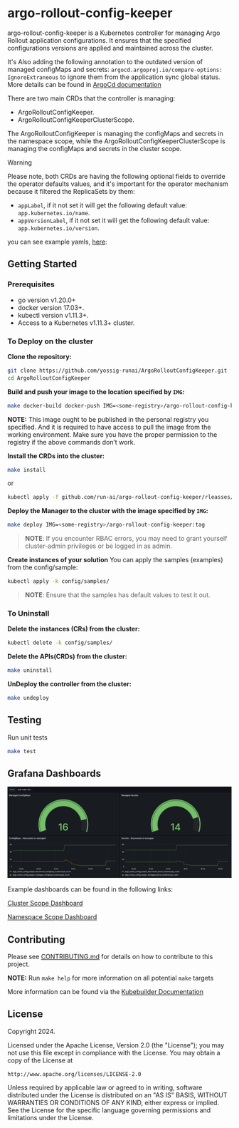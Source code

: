 # argo-rollout-config-keeper

argo-rollout-config-keeper is a Kubernetes controller for managing Argo Rollout application configurations. It ensures that the specified configurations versions are applied and maintained across the cluster.

It's Also adding the following annotation to the outdated version of managed configMaps and secrets: `argocd.argoproj.io/compare-options: IgnoreExtraneous` to ignore them from the application sync global status. More details can be found in [ArgoCd documentation](https://argo-cd.readthedocs.io/en/stable/user-guide/compare-options/)

There are two main CRDs that the controller is managing:
- ArgoRolloutConfigKeeper.
- ArgoRolloutConfigKeeperClusterScope.

The ArgoRolloutConfigKeeper is managing the configMaps and secrets in the namespace scope, while the ArgoRolloutConfigKeeperClusterScope is managing the configMaps and secrets in the cluster scope.

> [!WARNING]
>
> Please note, both CRDs are having the following optional fields to override the operator defaults values, and it's important for the operator mechanism because it filtered the ReplicaSets by them:
> - `appLabel`, if it not set it will get the following default value: `app.kubernetes.io/name`.
> - `appVersionLabel`, if it not set it will get the following default value: `app.kubernetes.io/version`.

you can see example yamls, [here](../config/samples/): 


## Getting Started

### Prerequisites
- go version v1.20.0+
- docker version 17.03+.
- kubectl version v1.11.3+.
- Access to a Kubernetes v1.11.3+ cluster.

### To Deploy on the cluster
**Clone the repository:**
```sh
git clone https://github.com/yossig-runai/ArgoRolloutConfigKeeper.git
cd ArgoRolloutConfigKeeper
```

**Build and push your image to the location specified by `IMG`:**

```sh
make docker-build docker-push IMG=<some-registry>/argo-rollout-config-keeper:tag
```

**NOTE:** This image ought to be published in the personal registry you specified.
And it is required to have access to pull the image from the working environment.
Make sure you have the proper permission to the registry if the above commands don’t work.

**Install the CRDs into the cluster:**

```sh
make install
```
or
```sh
kubectl apply -f github.com/run-ai/argo-rollout-config-keeper/rleasses/v0.0.2/argo-rollout-config-keeper.yaml
``` 


**Deploy the Manager to the cluster with the image specified by `IMG`:**

```sh
make deploy IMG=<some-registry>/argo-rollout-config-keeper:tag
```

> **NOTE**: If you encounter RBAC errors, you may need to grant yourself cluster-admin
privileges or be logged in as admin.

**Create instances of your solution**
You can apply the samples (examples) from the config/sample:

```sh
kubectl apply -k config/samples/
```

>**NOTE**: Ensure that the samples has default values to test it out.

### To Uninstall
**Delete the instances (CRs) from the cluster:**

```sh
kubectl delete -k config/samples/
```

**Delete the APIs(CRDs) from the cluster:**

```sh
make uninstall
```

**UnDeploy the controller from the cluster:**

```sh
make undeploy
```

## Testing
Run unit tests
 ```sh
 make test
 ```

## Grafana Dashboards

![](./docs/grafana%20dashboards/grafana.png)

Example dashboards can be found in the following links:

[Cluster Scope Dashboard](./docs/grafana%20dashboards/cluster-scope-dashboard.json)

[Namespace Scope Dashboard](./docs/grafana%20dashboards/namespace-scope-dashboard.json)

## Contributing

Please see [CONTRIBUTING.md](CONTRIBUTING.md) for details on how to contribute to this project.

**NOTE:** Run `make help` for more information on all potential `make` targets

More information can be found via the [Kubebuilder Documentation](https://book.kubebuilder.io/introduction.html)

## License

Copyright 2024.

Licensed under the Apache License, Version 2.0 (the "License");
you may not use this file except in compliance with the License.
You may obtain a copy of the License at

    http://www.apache.org/licenses/LICENSE-2.0

Unless required by applicable law or agreed to in writing, software
distributed under the License is distributed on an "AS IS" BASIS,
WITHOUT WARRANTIES OR CONDITIONS OF ANY KIND, either express or implied.
See the License for the specific language governing permissions and
limitations under the License.

